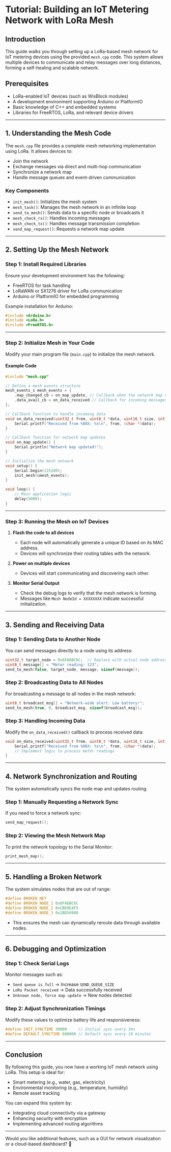 # **Tutorial: Building an IoT Metering Network with LoRa Mesh**

## **Introduction**

This guide walks you through setting up a LoRa-based mesh network for IoT metering devices using the provided `mesh.cpp` code. This system allows multiple devices to communicate and relay messages over long distances, forming a self-healing and scalable network.

## **Prerequisites**

- LoRa-enabled IoT devices (such as WisBlock modules)
- A development environment supporting Arduino or PlatformIO
- Basic knowledge of C++ and embedded systems
- Libraries for FreeRTOS, LoRa, and relevant device drivers

---

## **1. Understanding the Mesh Code**

The `mesh.cpp` file provides a complete mesh networking implementation using LoRa. It allows devices to:

- Join the network
- Exchange messages via direct and multi-hop communication
- Synchronize a network map
- Handle message queues and event-driven communication

### **Key Components**

- `init_mesh()`: Initializes the mesh system
- `mesh_task()`: Manages the mesh network in an infinite loop
- `send_to_mesh()`: Sends data to a specific node or broadcasts it
- `mesh_check_rx()`: Handles incoming messages
- `mesh_check_tx()`: Handles message transmission completion
- `send_map_request()`: Requests a network map update

---

## **2. Setting Up the Mesh Network**

### **Step 1: Install Required Libraries**

Ensure your development environment has the following:

- FreeRTOS for task handling
- LoRaWAN or SX1276 driver for LoRa communication
- Arduino or PlatformIO for embedded programming

Example installation for Arduino:

```cpp
#include <Arduino.h>
#include <LoRa.h>
#include <FreeRTOS.h>
```

---

### **Step 2: Initialize Mesh in Your Code**

Modify your main program file (`main.cpp`) to initialize the mesh network.

#### **Example Code**

```cpp
#include "mesh.cpp"

// Define a mesh events structure
mesh_events_s mesh_events = {
    .map_changed_cb = on_map_update, // Callback when the network map updates
    .data_avail_cb = on_data_received // Callback for incoming messages
};

// Callback function to handle incoming data
void on_data_received(uint32_t from, uint8_t *data, uint16_t size, int16_t rssi, int8_t snr) {
    Serial.printf("Received from %08X: %s\n", from, (char *)data);
}

// Callback function for network map updates
void on_map_update() {
    Serial.println("Network map updated!");
}

// Initialize the mesh network
void setup() {
    Serial.begin(115200);
    init_mesh(&mesh_events);
}

void loop() {
    // Main application logic
    delay(5000);
}
```

---

### **Step 3: Running the Mesh on IoT Devices**

1. **Flash the code to all devices**
    
    - Each node will automatically generate a unique ID based on its MAC address.
    - Devices will synchronize their routing tables with the network.
2. **Power on multiple devices**
    
    - Devices will start communicating and discovering each other.
3. **Monitor Serial Output**
    
    - Check the debug logs to verify that the mesh network is forming.
    - Messages like `Mesh NodeId = XXXXXXXX` indicate successful initialization.

---

## **3. Sending and Receiving Data**

### **Step 1: Sending Data to Another Node**

You can send messages directly to a node using its address:

```cpp
uint32_t target_node = 0x6FA6BC6C;  // Replace with actual node address
uint8_t message[] = "Meter reading: 123";
send_to_mesh(false, target_node, message, sizeof(message));
```

### **Step 2: Broadcasting Data to All Nodes**

For broadcasting a message to all nodes in the mesh network:

```cpp
uint8_t broadcast_msg[] = "Network-wide alert: Low battery!";
send_to_mesh(true, 0, broadcast_msg, sizeof(broadcast_msg));
```

### **Step 3: Handling Incoming Data**

Modify the `on_data_received()` callback to process received data:

```cpp
void on_data_received(uint32_t from, uint8_t *data, uint16_t size, int16_t rssi, int8_t snr) {
    Serial.printf("Received from %08X: %s\n", from, (char *)data);
    // Implement logic to process meter readings
}
```

---

## **4. Network Synchronization and Routing**

The system automatically syncs the node map and updates routing.

### **Step 1: Manually Requesting a Network Sync**

If you need to force a network sync:

```cpp
send_map_request();
```

### **Step 2: Viewing the Mesh Network Map**

To print the network topology to the Serial Monitor:

```cpp
print_mesh_map();
```

---

## **5. Handling a Broken Network**

The system simulates nodes that are out of range:

```cpp
#define BROKEN_NET
#define BROKEN_NODE_1 0x6FA6BC6C
#define BROKEN_NODE_2 0xCBE0E4F5
#define BROKEN_NODE_3 0x2BD56908
```

- This ensures the mesh can dynamically reroute data through available nodes.

---

## **6. Debugging and Optimization**

### **Step 1: Check Serial Logs**

Monitor messages such as:

- `Send queue is full` → Increase `SEND_QUEUE_SIZE`
- `LoRa Packet received` → Data successfully received
- `Unknown node, force map update` → New nodes detected

### **Step 2: Adjust Synchronization Timings**

Modify these values to optimize battery life and responsiveness:

```cpp
#define INIT_SYNCTIME 30000     // Initial sync every 30s
#define DEFAULT_SYNCTIME 600000 // Default sync every 10 minutes
```

---

## **Conclusion**

By following this guide, you now have a working IoT mesh network using LoRa. This setup is ideal for:

- Smart metering (e.g., water, gas, electricity)
- Environmental monitoring (e.g., temperature, humidity)
- Remote asset tracking

You can expand this system by:

- Integrating cloud connectivity via a gateway
- Enhancing security with encryption
- Implementing advanced routing algorithms

---

Would you like additional features, such as a GUI for network visualization or a cloud-based dashboard? 🚀